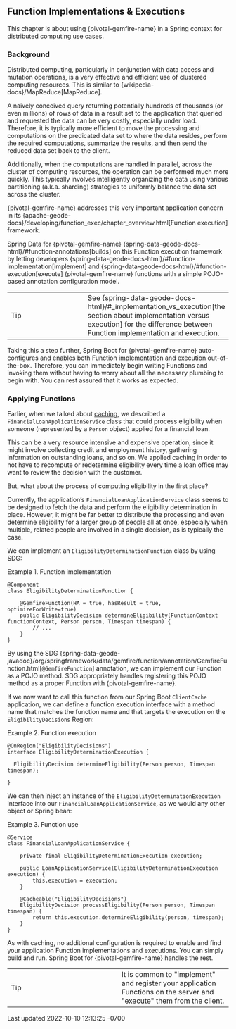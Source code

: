 <div id="header">



<div id="content">



## Function Implementations & Executions





This chapter is about using {pivotal-gemfire-name} in a Spring context
for distributed computing use cases.





### Background



Distributed computing, particularly in conjunction with data access and
mutation operations, is a very effective and efficient use of clustered
computing resources. This is similar to
{wikipedia-docs}/MapReduce\[MapReduce\].





A naively conceived query returning potentially hundreds of thousands
(or even millions) of rows of data in a result set to the application
that queried and requested the data can be very costly, especially under
load. Therefore, it is typically more efficient to move the processing
and computations on the predicated data set to where the data resides,
perform the required computations, summarize the results, and then send
the reduced data set back to the client.





Additionally, when the computations are handled in parallel, across the
cluster of computing resources, the operation can be performed much more
quickly. This typically involves intelligently organizing the data using
various partitioning (a.k.a. sharding) strategies to uniformly balance
the data set across the cluster.





{pivotal-gemfire-name} addresses this very important application concern
in its
{apache-geode-docs}/developing/function_exec/chapter_overview.html\[Function
execution\] framework.





Spring Data for {pivotal-gemfire-name}
{spring-data-geode-docs-html}/#function-annotations\[builds\] on this
Function execution framework by letting developers
{spring-data-geode-docs-html}/#function-implementation\[implement\] and
{spring-data-geode-docs-html}/#function-execution\[execute\]
{pivotal-gemfire-name} functions with a simple POJO-based annotation
configuration model.





<table>
<colgroup>
<col style="width: 50%" />
<col style="width: 50%" />
</colgroup>
<tbody>
<tr class="odd">
<td class="icon">
Tip
</td>
<td class="content">See
{spring-data-geode-docs-html}/#_implementation_vs_execution[the section
about implementation versus execution] for the difference between
Function implementation and execution.</td>
</tr>
</tbody>
</table>





Taking this a step further, Spring Boot for {pivotal-gemfire-name}
auto-configures and enables both Function implementation and execution
out-of-the-box. Therefore, you can immediately begin writing Functions
and invoking them without having to worry about all the necessary
plumbing to begin with. You can rest assured that it works as expected.







### Applying Functions



Earlier, when we talked about [caching](#geode-caching-provider), we
described a `FinancialLoanApplicationService` class that could process
eligibility when someone (represented by a `Person` object) applied for
a financial loan.





This can be a very resource intensive and expensive operation, since it
might involve collecting credit and employment history, gathering
information on outstanding loans, and so on. We applied caching in order
to not have to recompute or redetermine eligibility every time a loan
office may want to review the decision with the customer.





But, what about the process of computing eligibility in the first place?





Currently, the application’s `FinancialLoanApplicationService` class
seems to be designed to fetch the data and perform the eligibility
determination in place. However, it might be far better to distribute
the processing and even determine eligibility for a larger group of
people all at once, especially when multiple, related people are
involved in a single decision, as is typically the case.





We can implement an `EligibilityDeterminationFunction` class by using
SDG:







Example 1. Function implementation









``` highlight
@Component
class EligibilityDeterminationFunction {

    @GemfireFunction(HA = true, hasResult = true, optimizeForWrite=true)
    public EligibilityDecision determineEligibility(FunctionContext functionContext, Person person, Timespan timespan) {
        // ...
    }
}
```











By using the SDG
{spring-data-geode-javadoc}/org/springframework/data/gemfire/function/annotation/GemfireFunction.html\[`@GemfireFunction`\]
annotation, we can implement our Function as a POJO method. SDG
appropriately handles registering this POJO method as a proper Function
with {pivotal-gemfire-name}.





If we now want to call this function from our Spring Boot `ClientCache`
application, we can define a function execution interface with a method
name that matches the function name and that targets the execution on
the `EligibilityDecisions` Region:







Example 2. Function execution









``` highlight
@OnRegion("EligibilityDecisions")
interface EligibilityDeterminationExecution {

  EligibilityDecision determineEligibility(Person person, Timespan timespan);

}
```











We can then inject an instance of the
`EligibilityDeterminationExecution` interface into our
`FinancialLoanApplicationService`, as we would any other object or
Spring bean:







Example 3. Function use









``` highlight
@Service
class FinancialLoanApplicationService {

    private final EligibilityDeterminationExecution execution;

    public LoanApplicationService(EligibilityDeterminationExecution execution) {
        this.execution = execution;
    }

    @Cacheable("EligibilityDecisions")
    EligibilityDecision processEligibility(Person person, Timespan timespan) {
        return this.execution.determineEligibility(person, timespan);
    }
}
```











As with caching, no additional configuration is required to enable and
find your application Function implementations and executions. You can
simply build and run. Spring Boot for {pivotal-gemfire-name} handles the
rest.





<table>
<colgroup>
<col style="width: 50%" />
<col style="width: 50%" />
</colgroup>
<tbody>
<tr class="odd">
<td class="icon">
Tip
</td>
<td class="content">It is common to "implement" and register your
application Functions on the server and "execute" them from the
client.</td>
</tr>
</tbody>
</table>











<div id="footer">

<div id="footer-text">

Last updated 2022-10-10 12:13:25 -0700




